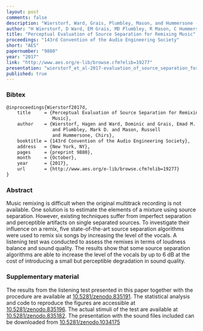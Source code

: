 ```yaml
---
layout: post
comments: false
description: "Wierstorf, Ward, Grais, Plumbley, Mason, and Hummersone - Perceptual Evaluation of Source Separation for Remixing Music"
author: "H Wierstorf, D Ward, EM Grais, MD Plumbley, R Mason, C Hummersone"
title: "Perceptual Evaluation of Source Separation for Remixing Music"
proceedings: "143rd Convention of the Audio Engineering Society"
short: "AES"
papernumber: "9880"
year: "2017"
link: "http://www.aes.org/e-lib/browse.cfm?elib=19277"
presentation: "wierstorf_et_al-2017-evaluation_of_source_separation_for_remixing-presentation.pdf"
published: true
---
```


### Bibtex

```latex
@inproceedings{Wierstorf2017d,
    title     = {Perceptual Evaluation of Source Separation for Remixing
                 Music},
    author    = {Wierstorf, Hagen and Ward, Dominic and Grais, Emad M.
                 and Plumbley, Mark D. and Mason, Russell
                 and Hummersone, Chirs},
    booktitle = {143rd Convention of the Audio Engineering Society},
    address   = {New York, NY},
    pages     = {preprint 9880},
    month     = {October},
    year      = {2017},
    url       = {http://www.aes.org/e-lib/browse.cfm?elib=19277}
}
```

### Abstract

Music remixing is difficult when the original multitrack recording is not
available. One solution is to estimate the elements of a mixture using source
separation. However, existing techniques suffer from imperfect separation and
perceptible artifacts on single separated sources. To investigate their
influence on a remix, five state-of-the-art source separation algorithms were
used to remix six songs by increasing the level of the vocals. A listening test
was conducted to assess the remixes in terms of loudness balance and sound
quality. The results show that some source separation algorithms are able to
increase the level of the vocals by up to 6 dB at the cost of introducing a
small but perceptible degradation in sound quality.

### Supplementary material

The results from the listening test presented in this paper together with the
procedure are available at
[10.5281/zenodo.835191](https://doi.org/10.5281/zenodo.835191).
The statistical analysis and code to reproduce the figures are accessible
at [10.5281/zenodo.835196](https://doi.org/10.5281/zenodo.835196).
The actual stimuli of the test are available at
[10.5281/zenodo.835182](https://doi.org/10.5281/zenodo.835182).
The presentation with the sound files included can be downloaded from
[10.5281/zenodo.1034175](https://doi.org/10.5281/zenodo.1034175)
